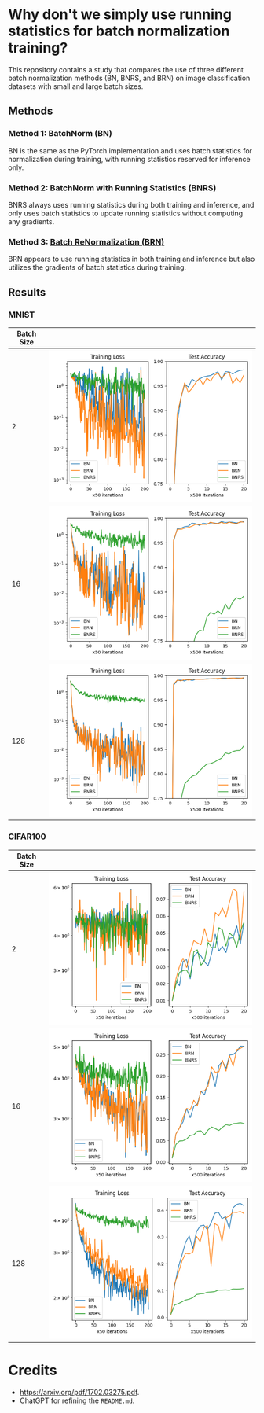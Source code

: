 # Why don't we simply use running statistics for batch normalization training?

This repository contains a study that compares the use of three different batch normalization methods (BN, BNRS, and BRN) on image classification datasets with small and large batch sizes.

## Methods

### Method 1: BatchNorm (BN)

BN is the same as the PyTorch implementation and uses batch statistics for normalization during training, with running statistics reserved for inference only.

### Method 2: BatchNorm with Running Statistics (BNRS)

BNRS always uses running statistics during both training and inference, and only uses batch statistics to update running statistics without computing any gradients.

### Method 3: [Batch ReNormalization (BRN)](https://arxiv.org/pdf/1702.03275.pdf)

BRN appears to use running statistics in both training and inference but also utilizes the gradients of batch statistics during training.

## Results

### MNIST

| Batch Size |                                         |
| ---------- | --------------------------------------- |
| 2          | ![](./results/bs-2-dataset-MNIST.png)   |
| 16         | ![](./results/bs-16-dataset-MNIST.png)  |
| 128        | ![](./results/bs-128-dataset-MNIST.png) |

### CIFAR100

| Batch Size |                                            |
| ---------- | ------------------------------------------ |
| 2          | ![](./results/bs-2-dataset-CIFAR100.png)   |
| 16         | ![](./results/bs-16-dataset-CIFAR100.png)  |
| 128        | ![](./results/bs-128-dataset-CIFAR100.png) |

# Credits

- https://arxiv.org/pdf/1702.03275.pdf.
- ChatGPT for refining the `README.md`.

